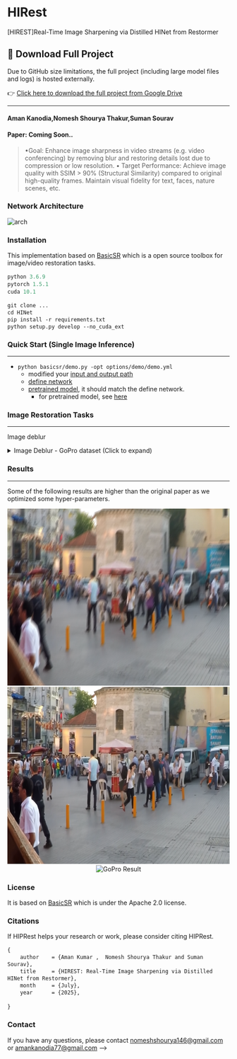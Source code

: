 # HIRest
[HIREST]Real-Time Image Sharpening via Distilled HINet from Restormer


## 🔗 Download Full Project

Due to GitHub size limitations, the full project (including large model files and logs) is hosted externally.

👉 [Click here to download the full project from Google Drive](https://drive.google.com/drive/folders/1nl_JCtxhQ8Rdi8N_oydG-p1cvAoGgSH2?usp=sharing)

---
#### Aman Kanodia,Nomesh Shourya Thakur,Suman Sourav
#### Paper: Coming Soon..
>•Goal: Enhance image sharpness in video streams (e.g. video conferencing) by removing blur and restoring details lost due to compression or low resolution. 
•	Target Performance: Achieve image quality with SSIM > 90% (Structural Similarity) compared to original high-quality frames. Maintain visual fidelity for text, faces, nature scenes, etc. 

### Network Architecture
<img src="figures/pipeline.png" alt="arch" style="zoom:100%;" />


### Installation

This implementation based on [BasicSR](https://github.com/xinntao/BasicSR) which is a open source toolbox for image/video restoration tasks. 

```python
python 3.6.9
pytorch 1.5.1
cuda 10.1
```



```
git clone ...
cd HINet
pip install -r requirements.txt
python setup.py develop --no_cuda_ext
```

### Quick Start (Single Image Inference)
---

* ```python basicsr/demo.py -opt options/demo/demo.yml```
  * modified your [input and output path](https://github.com/megvii-model/HINet/blob/main/options/demo/demo.yml#L16-L17)
  * [define network](https://github.com/megvii-model/HINet/blob/main/options/demo/demo.yml#L20-L24)
  * [pretrained model](https://github.com/megvii-model/HINet/blob/main/options/demo/demo.yml#L28), it should match the define network.
     * for pretrained model, see [here](https://drive.google.com/drive/folders/1-XhXFHy0G7-ja45hT1r7EEpEqbCJpxBs)

### Image Restoration Tasks
---

Image deblur

<details>
  <summary>Image Deblur - GoPro dataset (Click to expand) </summary>

* prepare data

  * ```mkdir ./datasets/GoPro ```
  
  * download the [train](https://drive.google.com/drive/folders/1AsgIP9_X0bg0olu2-1N6karm2x15cJWE) set in ./datasets/GoPro/train and [test](https://drive.google.com/drive/folders/1a2qKfXWpNuTGOm2-Jex8kfNSzYJLbqkf) set in ./datasets/GoPro/test 
  * it should be like:
  
    ```bash
    ./datasets/
    ./datasets/GoPro/
    ./datasets/GoPro/train/
    ./datasets/GoPro/train/input/
    ./datasets/GoPro/train/target/
    ./datasets/GoPro/test/
    ./datasets/GoPro/test/input/
    ./datasets/GoPro/test/target/
    ```
  
  * ```python scripts/data_preparation/gopro.py```
  
    * crop the train image pairs to 512x512 patches.


* eval
  * download [pretrained model](https://drive.google.com/drive/folders/1-XhXFHy0G7-ja45hT1r7EEpEqbCJpxBs) to ./experiments/pretrained_models/HINet-GoPro.pth
  * ```python basicsr/test.py -opt options/test/GoPro/HINet-GoPro.yml  ```
  
* train

  * ```python -m torch.distributed.launch --nproc_per_node=8 --master_port=4321 basicsr/train.py -opt options/train/GoPro/HINet.yml --launcher pytorch```

</details>




### Results

---
Some of the following results are higher than the original paper as we optimized some hyper-parameters.


<div align="center">
<img src="demo/GOPR0384_11_00-000001.png" height="400px" alt="blurred image"><img src="demo/demo1.png" height="400px" alt="SIDD Result"><img src="./figures/GoPro%20Result.jpg" height="400px" alt="GoPro Result" >
</div>




### License

 It is based on [BasicSR](https://github.com/xinntao/BasicSR) which is under the Apache 2.0 license.


### Citations

If HIPRest helps your research or work, please consider citing HIPRest.
```
{
    author    = {Aman Kumar ,  Nomesh Shourya Thakur and Suman Sourav},
    title     = {HIREST: Real-Time Image Sharpening via Distilled HINet from Restormer},
    month     = {July},
    year      = {2025},
    
}
```

### Contact
If you have any questions, please contact nomeshshourya146@gmail.com or amankanodia77@gmail.com -->
